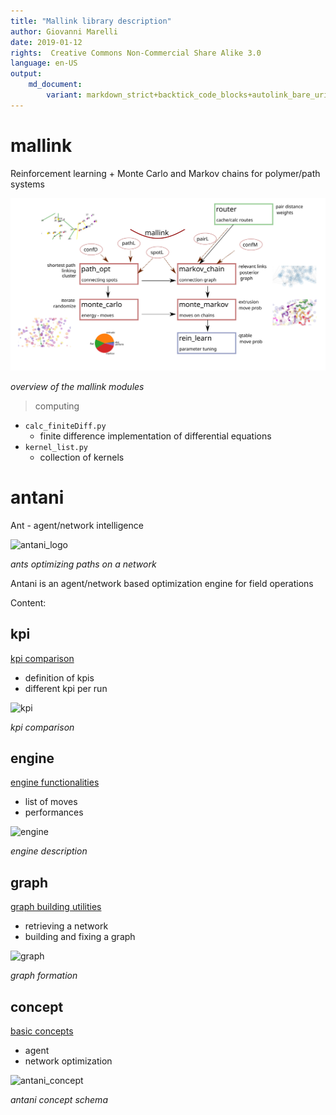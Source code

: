 ```yaml
---
title: "Mallink library description"
author: Giovanni Marelli
date: 2019-01-12
rights:  Creative Commons Non-Commercial Share Alike 3.0
language: en-US
output: 
	md_document:
		variant: markdown_strict+backtick_code_blocks+autolink_bare_uris+markdown_github
---
```


# mallink
Reinforcement learning + Monte Carlo and Markov chains for polymer/path systems

![module_mallink](docs/f_ops/module_mallink.svg "module mallink")

_overview of the mallink modules_


> computing
 
* `calc_finiteDiff.py`
	* finite difference implementation of differential equations
* `kernel_list.py`
	* collection of kernels
  

# antani

Ant - agent/network intelligence 

![antani_logo](docs/f_ops/antani_logo.svg "antani logo")

_ants optimizing paths on a network_

Antani is an agent/network based optimization engine for field operations

Content: 

## kpi

[kpi comparison](docs/antani_kpi.md)

* definition of kpis
* different kpi per run

![kpi](docs/f_ops/kpi_comparison.png "kpi comparison")

_kpi comparison_

## engine

[engine functionalities](docs/mallink_engine.md) 

* list of moves
* performances

![engine](docs/f_ops/vid_phantom.gif "engine")

_engine description_

## graph

[graph building utilities](docs/geomadi_graph.md)

* retrieving a network
* building and fixing a graph

![graph](docs/f_ops/graph_detail.png "graph detail")

_graph formation_

## concept

[basic concepts](docs/antani_concept.md)

* agent
* network optimization

![antani_concept](docs/f_ops/antani_concept.svg "antani concept")

_antani concept schema_

